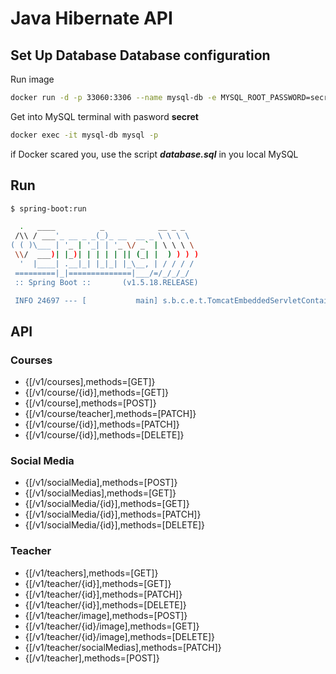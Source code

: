 # Java Hibernate API

## Set Up Database Database configuration


Run image

```bash
docker run -d -p 33060:3306 --name mysql-db -e MYSQL_ROOT_PASSWORD=secret -e MYSQL_DATABASE=courses saidmlx/mysql-5-courses
```

Get into MySQL terminal with pasword __secret__

```bash
docker exec -it mysql-db mysql -p
```

if Docker scared you, use the script __*database.sql*__ in you local MySQL 


## Run 

```bash
$ spring-boot:run

  .   ____          _            __ _ _
 /\\ / ___'_ __ _ _(_)_ __  __ _ \ \ \ \
( ( )\___ | '_ | '_| | '_ \/ _` | \ \ \ \
 \\/  ___)| |_)| | | | | || (_| |  ) ) ) )
  '  |____| .__|_| |_|_| |_\__, | / / / /
 =========|_|==============|___/=/_/_/_/
 :: Spring Boot ::       (v1.5.18.RELEASE)

 INFO 24697 --- [           main] s.b.c.e.t.TomcatEmbeddedServletContainer : Tomcat initialized with port(s): 8080 (http)
```

## API

### Courses

- {[/v1/courses],methods=[GET]}
- {[/v1/course/{id}],methods=[GET]}
- {[/v1/course],methods=[POST]}
- {[/v1/course/teacher],methods=[PATCH]}
- {[/v1/course/{id}],methods=[PATCH]}
- {[/v1/course/{id}],methods=[DELETE]}

### Social Media 

- {[/v1/socialMedia],methods=[POST]}
- {[/v1/socialMedias],methods=[GET]}
- {[/v1/socialMedia/{id}],methods=[GET]}
- {[/v1/socialMedia/{id}],methods=[PATCH]}
- {[/v1/socialMedia/{id}],methods=[DELETE]}

### Teacher

- {[/v1/teachers],methods=[GET]}
- {[/v1/teacher/{id}],methods=[GET]}
- {[/v1/teacher/{id}],methods=[PATCH]}
- {[/v1/teacher/{id}],methods=[DELETE]}
- {[/v1/teacher/image],methods=[POST]}
- {[/v1/teacher/{id}/image],methods=[GET]}
- {[/v1/teacher/{id}/image],methods=[DELETE]}
- {[/v1/teacher/socialMedias],methods=[PATCH]}
- {[/v1/teacher],methods=[POST]} 

